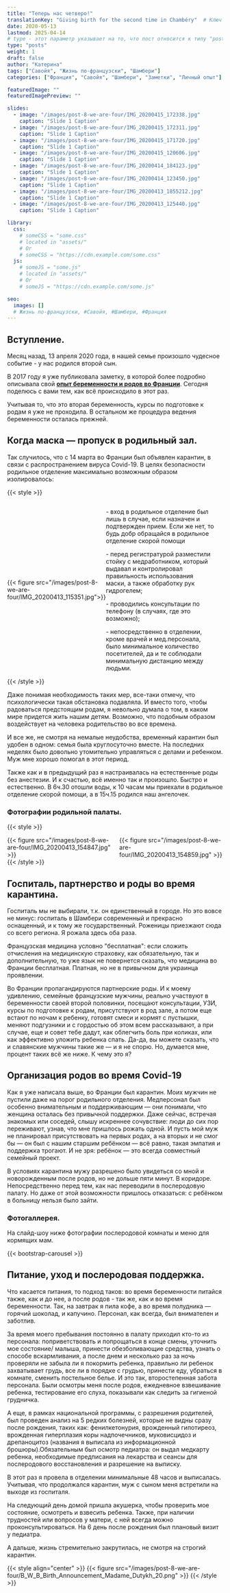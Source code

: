 ```yaml
---
title: "Теперь нас четверо!"
translationKey: "Giving birth for the second time in Chambéry"  # Ключ должен быть уникальным и постоянным
date: 2020-05-13
lastmod: 2025-04-14
# type - этот параметр указывает на то, что пост относится к типу "post"
type: "posts"
weight: 1
draft: false
author: "Катерина"
tags: ["Савойя", "Жизнь по-французски", "Шамбери"]
categories: ["Франция", "Савойя", "Шамбери", "Заметки", "Личный опыт"]

featuredImage: ""
featuredImagePreview: ""

slides:
  - image: "/images/post-8-we-are-four/IMG_20200415_172338.jpg"
    caption: "Slide 1 Caption"
  - image: "/images/post-8-we-are-four/IMG_20200415_172311.jpg"
    caption: "Slide 1 Caption"
  - image: "/images/post-8-we-are-four/IMG_20200415_171720.jpg"
    caption: "Slide 1 Caption"
  - image: "/images/post-8-we-are-four/IMG_20200415_120606.jpg"
    caption: "Slide 1 Caption"
  - image: "/images/post-8-we-are-four/IMG_20200414_184123.jpg"
    caption: "Slide 1 Caption"
  - image: "/images/post-8-we-are-four/IMG_20200414_123450.jpg"
    caption: "Slide 1 Caption"
  - image: "/images/post-8-we-are-four/IMG_20200413_1855212.jpg"
    caption: "Slide 1 Caption"
  - image: "/images/post-8-we-are-four/IMG_20200413_125440.jpg"
    caption: "Slide 1 Caption"

library:
  css:
    # someCSS = "some.css"
    # located in "assets/"
    # Or
    # someCSS = "https://cdn.example.com/some.css"
  js:
    # someJS = "some.js"
    # located in "assets/"
    # Or
    # someJS = "https://cdn.example.com/some.js"

seo:
  images: []
  # Жизнь по-французски, #Савойя, #Шамбери, #Франция
---
```

## Вступление.

Месяц назад, 13 апреля 2020 года, в нашей семье произошло чудесное событие - у нас родился второй сын.

В 2017 году я уже публиковала заметку, в которой более подробно описывала свой **[опыт беременности и родов во Франции](https://katerynadutykh.github.io/madamedutykh/ru/posts/first_giving_birth/)**.  Сегодня поделюсь с вами тем, как всё происходило в этот раз.

Учитывая то, что это вторая беременность, курсы по подготовке к родам я уже не проходила.  В остальном же процедура ведения беременности осталась прежней. 

## Когда маска — пропуск в родильный зал.

Так случилось, что с 14 марта во Франции был объявлен карантин, в связи с распространением вируса Covid-19. В целях безопасности родильное отделение максимально возможным образом изолировалось: 

{{< style >}}
 <div style="display: flex; align-items: center;">
    <div style="flex: 0 0 45%;">
        {{< figure src="/images/post-8-we-are-four/IMG_20200413_115351.jpg">}}
    </div>
       <div style="flex: 1; margin-right: 20px;"> <!-- Отступ справа от текста -->
       <p>- вход в родильное отделение был лишь в случае, если назначен и подтвержден прием. Если же нет, то будь добр обращайся в родильное отделение скорой помощи
       </p>
       <p>- перед регистратурой разместили стойку с медработником, который выдавал и контролировал правильность использования маски, а также обработку рук гидрогелем;</p>
       <p>- проводились консультации по телефону (в случаях, где это возможно);</p>
       <p>- непосредственно в отделении, кроме врачей и мед.персонала, было минимальное количество посетителей, да и те соблюдали минимальную дистанцию между людьми.</p>
    </div>
</div>
{{< /style >}}

Даже понимая необходимость таких мер, все-таки отмечу, что психологически такая обстановка подавляла. И вместо того, чтобы радоваться предстоящим родам, я невольно думала о том, в каком мире придется жить нашим детям. Возможно, что подобным образом воздействует на человека родительство во все времена. 

И все же, не смотря на немалые неудобства, временный карантин был удобен в одном: семья была круглосуточно вместе. На последних неделях было довольно утомительно управляться с делами и ребенком. Муж мне хорошо помогал в этот период. 

Также как и в предыдущий раз я настраивалась на естественные роды без анестезии. И к счастью, всё именно так и произошло. Быстро и естественно. В 6ч.30 отошли воды, к 10 часам мы приехали в родильное отделение скорой помощи, а в 15ч.15 родился наш ангелочек.

### Фотографии родильной палаты.

{{< style >}}
<div style="display: flex; flex-wrap: wrap; justify-content: space-between; gap: 10px;">

  <div style="flex: 0 0 48%;">
    {{< figure src="/images/post-8-we-are-four/IMG_20200413_154847.jpg" >}}
  </div>

  <div style="flex: 0 0 48%;">
    {{< figure src="/images/post-8-we-are-four/IMG_20200413_154859.jpg" >}}
  </div>

</div>
{{< /style >}}

## Госпиталь, партнерство и роды во время карантина.

Госпиталь мы не выбирали, т.к. он единственный в городе. Но это вовсе не минус: госпиталь в Шамбери современный и прекрасно оснащенный, и к тому же государственный. Роженицы приезжают сюда со всего региона. Я рожала здесь оба раза. 

Французская медицина условно "бесплатная": если сложить отчисления на медицинскую страховку, как обязательную, так и дополнительную, то уже язык не повернется сказать, что медицина во Франции бесплатная. Платная, но не в привычном для украинца проявлении.

Во Франции пропагандируются партнерские роды. И к моему удивлению, семейные французские мужчины, реально участвуют в беременности своей второй половинки, посещают консультации, УЗИ, курсы по подготовке к родам, присутствуют в род зале, а потом еще встают по ночам к ребенку, готовят смеси и кормят с пустышки, меняют подгузники и с гордостью об этом всем рассказывают, а при случае, еще и совет тебе дадут, как облегчить боль при коликах, или как эффективно уложить ребенка спать. 
Да-да, вы можете сказать, что и славянские мужчины такие же — и я не спорю. Но, думается мне, процент таких всё же ниже. К чему это я?

## Организация родов во время Covid-19

Как я уже написала выше, во Франции был карантин. Моих мужчин не пустили даже на порог родильного отделения. Медперсонал был особенно внимательным и поддерживающим — они понимали, что женщина осталась без привычной поддержки. Даже сейчас, встречая знакомых или соседей, слышу искреннее сочувствие: люди до сих пор переживают, узнав, что мне пришлось рожать одной.  И пусть мой муж не планировал присутствовать на первых родах, а на вторых и не смог бы — он был с нашим старшим ребёнком — всё равно, такая эмпатия и поддержка трогают. И не зря: ребёнок — это всегда совместный семейный проект.

В условиях карантина мужу разрешено было увидеться со мной и новорожденным после родов, но не дольше пяти минут. В коридоре. Непосредственно перед тем, как нас переводили в послеродовую палату. Но даже от этой возможности пришлось отказаться: с ребёнком в больницу нельзя было зайти.

### Фотогаллерея.

На слайд-шоу ниже фотографии послеродовой комнаты и меню для кормящих мам.

<!-- Первая карусель -->
{{< bootstrap-carousel >}}
<br>

## Питание, уход и послеродовая поддержка.

Что касается питания, то подход таков: во время беременности питайся также, как и до нее, а после родов - так же, как и во время беременности. Так, на завтрак я пила кофе, а во время полудника — горячий шоколад, и капучино. Персонал, как всегда, был внимателен и заботлив.

За время моего пребывания постоянно в палату приходил кто-то из персонала: поприветствовать и попрощаться в конце смены, уточнить мое состояние/ малыша, принести обезболивающие средства, узнать о способе вскармливания, а после днем и несколько раз за ночь проверяли не забыла ли я покормить ребенка, правильно ли ребенок захватывает грудь, все ли в порядке с грудью, принести еду, убраться в комнате, сменить постельное белье. И это так, второстепенная забота персонала. Были осмотры меня после родов, ежедневное взвешивание ребенка, тестирование его слуха, показывали как следить за гигиеной грудничка. 

А еще, в рамках национальной программы, с разрешения родителей, был проведен анализ на 5 редких болезней, которые не видны сразу после рождения, таких как: фенилкетонурия, врожденный гипотиреоз, врожденная гиперплазия коры надпочечников, муковисцидоз и дрепаноцитоз (названия я выписала из информационной брошюры).Обязательным был осмотр педиатра: он выдал медкарту ребенка, необходимые предписания на лекарства и сеансы для послеродового восстановления и разрешение на выписку.

В этот раз я провела в отделении минимальные 48 часов и выписалась. Учитывая, что продолжался карантин, муж с сыном меня встретили на выходе из госпиталя. 

На следующий день домой пришла акушерка, чтобы проверить мое состояние, осмотреть и взвесить ребенка. Также, при наличии трудностей или вопросов у матери, с ней всегда можно проконсультироваться. 
На 6 день после рождения был плановый визит у педиатра. 

А дальше, жизнь стремительно закрутилась, не смотря на строгий карантин.

{{< style align="center" >}}
{{< figure src="/images/post-8-we-are-four/B_W_B_Birth_Announcement_Madame_Dutykh_20.png" >}}
{{< /style >}}
<br>